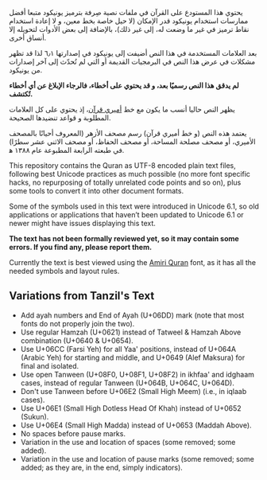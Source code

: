 يحتوي هذا المستودع على القرآن في ملفات نصية صِرفة بترميز يونيكود متبعا أفضل
ممارسات استخدام يونيكود قدر الإمكان (لا حيل خاصة بخط معين، و لا إعادة استخدام نقاط
ترميز في غير ما وضعت له، إلى غير ذلك)، بالإضافة إلى بعض الأدوات لتحويله إلا أنساق
أخرى.

بعد العلامات المستخدمة في هذا النص أضيفت إلى يونيكود في إصدارتها ٦٫١ لذا قد تظهر
مشكلات في عرض هذا النص في البرمجيات القديمة أو التي لم تُحدّث إلى آخر إصدارات من
يونيكود.

**لم يدقق هذا النص رسميًا بعد، و قد يحتوي على أخطاء، فالرجاء الإبلاغ عن أي أخطاء
تُكتشف.**

يظهر النص حاليا أنسب ما يكون مع خط [أميري قرآن][Amiri Quran]، إذ يحتوي على كل
العلامات المطلوبة و قواعد تنضيدها الصحيحة.

يعتمد هذه النص (و خط أميري قرآن) رسم مصحف الأزهر (المعروف أحيانًا بالمصحف الأميري،
أو مصحف مصلحة المساحة، أو مصحف الحفاظ، أو مصحف الاثني عشر سطرًا) في طبعته الرابعة
المطبوعة عام ١٣٨٨ ه‍.

This repository contains the Quran as UTF-8 encoded plain text files, following
best Unicode practices as much possible (no more font specific hacks, no repurposing
of totally unrelated code points and so on), plus some tools to convert it
into other document formats.

Some of the symbols used in this text were introduced in Unicode 6.1, so old
applications or applications that haven’t been updated to Unicode 6.1 or newer
might have issues displaying this text.

**The text has not been formally reviewed yet, so it may contain some errors.
If you find any, please report them.**

Currently the text is best viewed using the [Amiri Quran] font, as it has all the
needed symbols and layout rules.

## Variations from Tanzil's Text
- Add ayah numbers and End of Ayah (U+06DD) mark (note that most fonts do not properly join the two).
- Use regular Hamzah (U+0621) instead of Tatweel & Hamzah Above combination (U+0640 & U+0654).
- Use U+06CC (Farsi Yeh) for all Yaa' positions, instead of U+064A (Arabic Yeh) for starting and middle, and U+0649 (Alef Maksura) for final and isolated.
- Use open Tanween (U+08F0, U+08F1, U+08F2) in ikhfaa' and idghaam cases, instead of regular Tanween (U+064B, U+064C, U+064D).
- Don't use Tanween before U+06E2 (Small High Meem) (i.e., in iqlaab cases).
- Use U+06E1 (Small High Dotless Head Of Khah) instead of U+0652 (Sukun).
- Use U+06E4 (Small High Madda) instead of U+0653 (Maddah Above).
- No spaces before pause marks.
- Variation in the use and location of spaces (some removed; some added).
- Variation in the use and location of pause marks (some removed; some added; as they are, in the end, simply indicators).

[Amiri Quran]: http://www.amirifont.org

